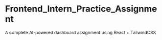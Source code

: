 # Frontend_Intern_Practice_Assignment
A complete AI-powered dashboard assignment using React + TailwindCSS
